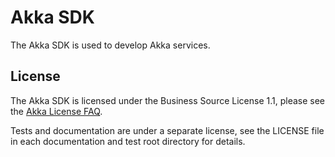 # Akka SDK



The Akka SDK is used to develop Akka services.

License
-------
The Akka SDK is licensed under the Business Source License 1.1, please see the [Akka License FAQ](https://akka.io/bsl-license-faq).

Tests and documentation are under a separate license, see the LICENSE file in each documentation and test root directory for details.
